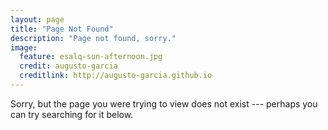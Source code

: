 ```yaml
---
layout: page
title: "Page Not Found"
description: "Page not found, sorry."
image:
  feature: esalq-sun-afternoon.jpg
  credit: augusto-garcia
  creditlink: http://augusto-garcia.github.io
---  
```


Sorry, but the page you were trying to view does not exist --- perhaps you can try searching for it below.

<script type="text/javascript">
  var GOOG_FIXURL_LANG = 'en';
  var GOOG_FIXURL_SITE = '{{ site.url }}'
</script>
<script type="text/javascript"
  src="http://linkhelp.clients.google.com/tbproxy/lh/wm/fixurl.js">
</script>
